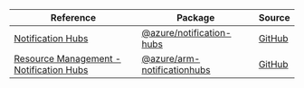 | Reference | Package | Source |
|---|---|---|
|[Notification Hubs](notification-hubs-readme.md)|[@azure/notification-hubs](https://www.npmjs.com/package/@azure/notification-hubs)|[GitHub](https://github.com/Azure/azure-sdk-for-js/blob/main/sdk/notificationhubs/notification-hubs)|
|[Resource Management - Notification Hubs](arm-notificationhubs-readme.md)|[@azure/arm-notificationhubs](https://www.npmjs.com/package/@azure/arm-notificationhubs)|[GitHub](https://github.com/Azure/azure-sdk-for-js/blob/main/sdk/notificationhubs/arm-notificationhubs)|
